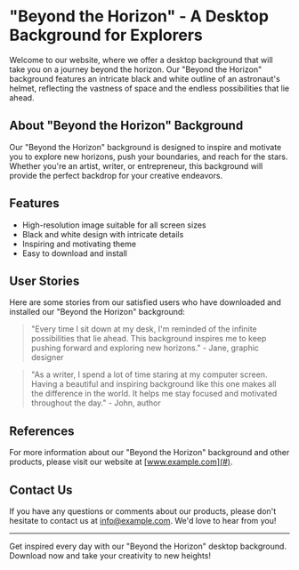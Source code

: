 <!--font:Lato-->

# "Beyond the Horizon" - A Desktop Background for Explorers

Welcome to our website, where we offer a desktop background that will take you on a journey beyond the horizon. Our "Beyond the Horizon" background features an intricate black and white outline of an astronaut's helmet, reflecting the vastness of space and the endless possibilities that lie ahead.

## About "Beyond the Horizon" Background

Our "Beyond the Horizon" background is designed to inspire and motivate you to explore new horizons, push your boundaries, and reach for the stars. Whether you're an artist, writer, or entrepreneur, this background will provide the perfect backdrop for your creative endeavors.

## Features

- High-resolution image suitable for all screen sizes
- Black and white design with intricate details
- Inspiring and motivating theme
- Easy to download and install

## User Stories

Here are some stories from our satisfied users who have downloaded and installed our "Beyond the Horizon" background:

> "Every time I sit down at my desk, I'm reminded of the infinite possibilities that lie ahead. This background inspires me to keep pushing forward and exploring new horizons." - Jane, graphic designer

> "As a writer, I spend a lot of time staring at my computer screen. Having a beautiful and inspiring background like this one makes all the difference in the world. It helps me stay focused and motivated throughout the day." - John, author

## References

For more information about our "Beyond the Horizon" background and other products, please visit our website at [www.example.com](#).

## Contact Us

If you have any questions or comments about our products, please don't hesitate to contact us at [info@example.com](mailto:info@example.com). We'd love to hear from you!

---

Get inspired every day with our "Beyond the Horizon" desktop background. Download now and take your creativity to new heights!

<!--

Write me content for website with wallpaper which alt text is:

"A black and white outline of an astronaut's helmet, with intricate details that showcase the reflection of the surrounding environment."

The name/title of the page should not be 1:1 copy of the alt text but rather a real content of the website which is using this wallpaper.

- Use markdown format 
- Start with heading
- Heading should be short and concise
- The content should look like a real website 
- The website should not be about the wallpaper, wallpaper is just a related background
- Heading should be contain work "wallpaper" or "background"
- Include real sections like references, contact, user stories, etc. use things relevant to the page purpose.
- Feel free to use structure like headings, bullets, numbering, blockquotes, paragraphs, horizontal lines, etc.
- You can use formatting like bold or _italic_
- You can include UTF-8 emojis
- Links should be only #hash anchors (and you can refer to the document itself)
- Do not include images


---


# "Space Odyssey" Wallpaper Background for Your Desktop

Welcome to our website, where you can find the perfect wallpaper background for your desktop that will inspire and motivate you every time you sit down to work. Our "Space Odyssey" wallpaper features a black and white outline of an astronaut's helmet, with intricate details that showcase the reflection of the surrounding environment.

## About "Space Odyssey" Wallpaper

Our "Space Odyssey" wallpaper is designed to capture the spirit of exploration and adventure that lies at the heart of human curiosity. Whether you're an artist, writer, or entrepreneur, this wallpaper will provide the perfect backdrop for your creative endeavors.

## Features

- High-resolution image suitable for all screen sizes
- Black and white design with intricate details
- Inspiring and motivating theme
- Easy to download and install

## User Stories

Here are some stories from our satisfied users who have downloaded and installed our "Space Odyssey" wallpaper:

> "I love this wallpaper! Every time I look at it, I'm reminded of the infinite possibilities that lie ahead. It's like having a personal motivator on my desktop." - Jane, graphic designer

> "As a writer, I spend a lot of time staring at my computer screen. Having a beautiful and inspiring wallpaper like this one makes all the difference in the world. It helps me stay focused and motivated throughout the day." - John, author

## References

For more information about our "Space Odyssey" wallpaper and other products, please visit our website at [www.example.com](#).

## Contact Us

If you have any questions or comments about our products, please don't hesitate to contact us at [info@example.com](mailto:info@example.com). We'd love to hear from you!

---

Get inspired every day with our "Space Odyssey" wallpaper background for your desktop. Download now and take your creativity to new heights!


---


Heading should not include word "wallpaper". The website should not be about the wallpaper itself, wallpaper is just a related background, rewrite whole content.


---


# "Beyond the Horizon" - A Desktop Background for Explorers

Welcome to our website, where we offer a desktop background that will take you on a journey beyond the horizon. Our "Beyond the Horizon" background features an intricate black and white outline of an astronaut's helmet, reflecting the vastness of space and the endless possibilities that lie ahead.

## About "Beyond the Horizon" Background

Our "Beyond the Horizon" background is designed to inspire and motivate you to explore new horizons, push your boundaries, and reach for the stars. Whether you're an artist, writer, or entrepreneur, this background will provide the perfect backdrop for your creative endeavors.

## Features

- High-resolution image suitable for all screen sizes
- Black and white design with intricate details
- Inspiring and motivating theme
- Easy to download and install

## User Stories

Here are some stories from our satisfied users who have downloaded and installed our "Beyond the Horizon" background:

> "Every time I sit down at my desk, I'm reminded of the infinite possibilities that lie ahead. This background inspires me to keep pushing forward and exploring new horizons." - Jane, graphic designer

> "As a writer, I spend a lot of time staring at my computer screen. Having a beautiful and inspiring background like this one makes all the difference in the world. It helps me stay focused and motivated throughout the day." - John, author

## References

For more information about our "Beyond the Horizon" background and other products, please visit our website at [www.example.com](#).

## Contact Us

If you have any questions or comments about our products, please don't hesitate to contact us at [info@example.com](mailto:info@example.com). We'd love to hear from you!

---

Get inspired every day with our "Beyond the Horizon" desktop background. Download now and take your creativity to new heights!

-->
